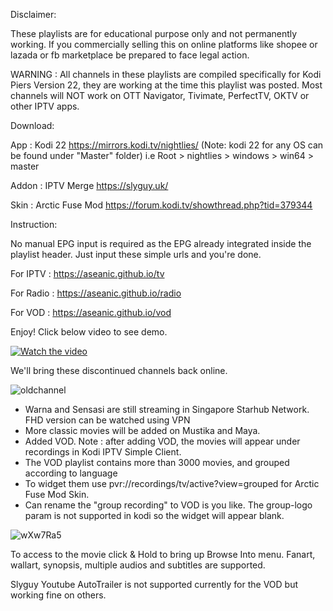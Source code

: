 Disclaimer:

These playlists are for educational purpose only and not permanently working. If you commercially selling this on online platforms like shopee or lazada or fb marketplace be prepared to face legal action.

WARNING : All channels in these playlists are compiled specifically for Kodi Piers Version 22, they are working at the time this playlist was posted. Most channels will NOT work on OTT Navigator, Tivimate, PerfectTV, OKTV or other IPTV apps. 

Download:

App : Kodi 22 https://mirrors.kodi.tv/nightlies/ 
(Note: kodi 22 for any OS can be found under "Master" folder) i.e Root > nightlies > windows > win64 > master

Addon : IPTV Merge https://slyguy.uk/

Skin : Arctic Fuse Mod https://forum.kodi.tv/showthread.php?tid=379344

Instruction:

No manual EPG input is required as the EPG already integrated inside the playlist header. Just input these simple urls and you're done. 

For IPTV : https://aseanic.github.io/tv

For Radio : https://aseanic.github.io/radio

For VOD : https://aseanic.github.io/vod

Enjoy! Click below video to see demo.

[![Watch the video](https://github.com/user-attachments/assets/f6c83a46-2017-471d-ac76-b6eb950d913f)](https://www.dailymotion.com/embed/video/k5tkaeijqU0BuYCjKNQ)

We'll bring these discontinued channels back online.

![oldchannel](https://github.com/user-attachments/assets/49f12b62-5633-4b6e-a588-814c8d97083f)
* Warna and Sensasi are still streaming in Singapore Starhub Network. FHD version can be watched using VPN
* More classic movies will be added on Mustika and Maya.
* Added VOD. Note : after adding VOD, the movies will appear under recordings in Kodi IPTV Simple Client.
* The VOD playlist contains more than 3000 movies, and grouped according to language
* To widget them use pvr://recordings/tv/active?view=grouped for Arctic Fuse Mod Skin. 
* Can rename the "group recording" to VOD is you like. The group-logo param is not supported in kodi so the widget will appear blank. 

![wXw7Ra5](https://github.com/user-attachments/assets/d72bc720-6563-4235-8853-5338e2d14605)

To access to the movie click & Hold to bring up Browse Into menu. Fanart, wallart, synopsis, multiple audios and subtitles are supported.

Slyguy Youtube AutoTrailer is not supported currently for the VOD but working fine on others.
